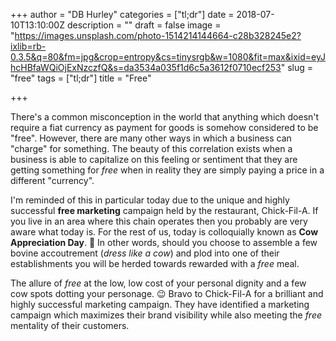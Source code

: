 +++
author = "DB Hurley"
categories = ["tl;dr"]
date = 2018-07-10T13:10:00Z
description = ""
draft = false
image = "https://images.unsplash.com/photo-1514214144664-c28b328245e2?ixlib=rb-0.3.5&q=80&fm=jpg&crop=entropy&cs=tinysrgb&w=1080&fit=max&ixid=eyJhcHBfaWQiOjExNzczfQ&s=da3534a035f1d6c5a3612f0710ecf253"
slug = "free"
tags = ["tl;dr"]
title = "Free"

+++


There's a common misconception in the world that anything which doesn't require a fiat currency as payment for goods is somehow considered to be "free". However, there are many other ways in which a business can "charge" for something. The beauty of this correlation exists when a business is able to capitalize on this feeling or sentiment that they are getting something for _free_ when in reality they are simply paying a price in a different "currency".

I'm reminded of this in particular today due to the unique and highly successful **free marketing** campaign held by the restaurant, Chick-Fil-A. If you live in an area where this chain operates then you probably are very aware what today is. For the rest of us, today is colloquially known as **Cow Appreciation Day**. 🐄 In other words, should you choose to assemble a few bovine accoutrement (_dress like a cow_) and plod into one of their establishments you will be herded towards rewarded with a _free_ meal.

The allure of _free_ at the low, low cost of your personal dignity and a few cow spots dotting your personage. 😉 Bravo to Chick-Fil-A for a brilliant and highly successful marketing campaign. They have identified a marketing campaign which maximizes their brand visibility while also meeting the _free_ mentality of their customers.

